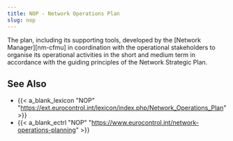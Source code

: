 ```yaml
---
title: NOP - Network Operations Plan
slug: nop
---
```


The plan, including its supporting tools, developed by the
[Network Manager][nm-cfmu]
in coordination with the operational stakeholders to organise its operational
activities in the short and medium term in accordance with the guiding
principles of the Network Strategic Plan.


## See Also

* {{< a_blank_lexicon "NOP" "https://ext.eurocontrol.int/lexicon/index.php/Network_Operations_Plan" >}}
* {{< a_blank_ectrl "NOP" "https://www.eurocontrol.int/network-operations-planning" >}}
